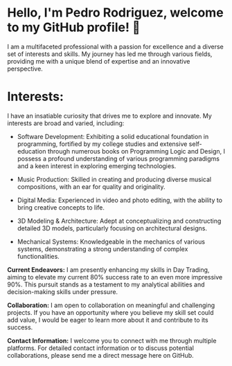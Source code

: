<h1>Hello, I'm Pedro Rodriguez, welcome to my GitHub profile! 👋</h1>

I am a multifaceted professional with a passion for excellence and a diverse set of interests and skills. 
My journey has led me through various fields, providing me with a unique blend of expertise and an innovative perspective.

<h1>Interests:</h1>

I have an insatiable curiosity that drives me to explore and innovate. My interests are broad and varied, including:
  
  - Software Development: Exhibiting a solid educational foundation in programming, fortified by my college studies and extensive self-education through numerous books on Programming Logic and Design,
    I possess a profound understanding of various programming paradigms and a keen interest in exploring emerging technologies.
    
  - Music Production: Skilled in creating and producing diverse musical compositions, with an ear for quality and originality.
  - Digital Media: Experienced in video and photo editing, with the ability to bring creative concepts to life.
  - 3D Modeling & Architecture: Adept at conceptualizing and constructing detailed 3D models, particularly focusing on architectural designs.
  - Mechanical Systems: Knowledgeable in the mechanics of various systems, demonstrating a strong understanding of complex functionalities.

<b>Current Endeavors:</b> 
I am presently enhancing my skills in Day Trading, aiming to elevate my current 80% success rate to an even more impressive 90%. This pursuit stands as a testament to my analytical abilities and decision-making skills under pressure.

<b>Collaboration:</b> 
I am open to collaboration on meaningful and challenging projects. If you have an opportunity where you believe my skill set could add value, I would be eager to learn more about it and contribute to its success.

<b>Contact Information:</b> 
I welcome you to connect with me through multiple platforms. For detailed contact information or to discuss potential collaborations, please send me a direct message here on GitHub.
